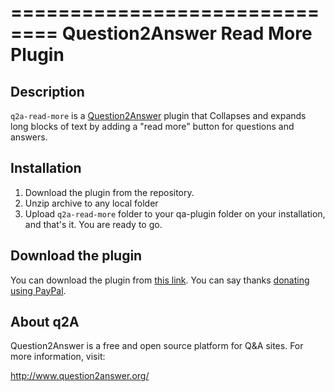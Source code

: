==============================
Question2Answer Read More Plugin
==============================

Description
-----------
`q2a-read-more` is a [Question2Answer][Q2A] plugin that Collapses and expands long blocks of text by adding a "read more" button for questions and answers.

Installation
--------------

 1. Download the plugin from the repository.
 2. Unzip archive to any local folder
 3. Upload `q2a-read-more` folder to your qa-plugin folder on your installation, and that's it. You are ready to go.

 
Download the plugin
--------------
You can download the plugin from [this link][download]. You can say thanks [donating using PayPal][paypal].
 
 
About q2A
---------
Question2Answer is a free and open source platform for Q&A sites. For more information, visit:

http://www.question2answer.org/


[Q2A]: http://www.question2answer.com
[download]: https://github.com/HelioChun/q2a-read-more/archive/master.zip
[paypal]: https://www.paypal.com/cgi-bin/webscr?cmd=_s-xclick&hosted_button_id=L4LSHJKNCY686